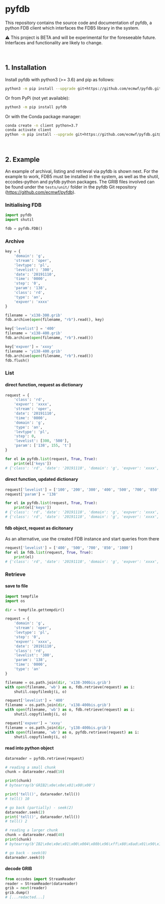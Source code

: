 # pyfdb

This repository contains the source code and documentation of pyfdb, a python FDB client which interfaces the FDB5 library in the system.

:warning: This project is BETA and will be experimental for the foreseeable future. Interfaces and functionality are likely to change.

&nbsp;
## 1. Installation

Install pyfdb with python3 (>= 3.6) and pip as follows:
```bash
python3 -m pip install --upgrade git+https://github.com/ecmwf/pyfdb.git@master
```

Or from PyPi (not yet available):
```bash
python3 -m pip install pyfdb
```

Or with the Conda package manager:
```bash
conda create -n client python=3.7
conda activate client
python -m pip install --upgrade git+https://github.com/ecmwf/pyfdb.git@master
```

&nbsp;
## 2. Example

An example of archival, listing and retrieval via pyfdb is shown next. For the example to work, FDB5 must be installed in the system, as well as the shutil, eccodes-python and pyfdb python packages. The GRIB files involved can be found under the `tests/unit/` folder in the pyfdb Git repository (https://github.com/ecmwf/pyfdb).

### Initialising FDB
```python
import pyfdb
import shutil

fdb = pyfdb.FDB()
```

### Archive
```python
key = {
    'domain': 'g',
    'stream': 'oper',
    'levtype': 'pl',
    'levelist': '300',
    'date': '20191110',
    'time': '0000',
    'step': '0',
    'param': '138',
    'class': 'rd',
    'type': 'an',
    'expver': 'xxxx'
}

filename = 'x138-300.grib'
fdb.archive(open(filename, "rb").read(), key)

key['levelist'] = '400'
filename = 'x138-400.grib'
fdb.archive(open(filename, "rb").read())

key['expver'] = 'xxxy'
filename = 'y138-400.grib'
fdb.archive(open(filename, "rb").read())
fdb.flush()
```

### List

#### direct function, request as dictionary
```python
request = {
    'class': 'rd',
    'expver': 'xxxx',
    'stream': 'oper',
    'date': '20191110',
    'time': '0000',
    'domain': 'g',
    'type': 'an',
    'levtype': 'pl',
    'step': 0,
    'levelist': [300, '500'],
    'param': ['138', 155, 't']
}

for el in pyfdb.list(request, True, True):
    print(el['keys'])
# {'class': 'rd', 'date': '20191110', 'domain': 'g', 'expver': 'xxxx', 'stream': 'oper', 'time': '0000', 'levtype': 'pl', 'type': 'an', 'levelist': '300', 'param': '138', 'step': '0'}
```

#### direct function, updated dictionary
```python
request['levelist'] = ['100', '200', '300', '400', '500', '700', '850', '1000']
request['param'] = '138'

for el in pyfdb.list(request, True, True):
    print(el['keys'])
# {'class': 'rd', 'date': '20191110', 'domain': 'g', 'expver': 'xxxx', 'stream': 'oper', 'time': '0000', 'levtype': 'pl', 'type': 'an', 'levelist': '300', 'param': '138', 'step': '0'}
# {'class': 'rd', 'date': '20191110', 'domain': 'g', 'expver': 'xxxx', 'stream': 'oper', 'time': '0000', 'levtype': 'pl', 'type': 'an', 'levelist': '400', 'param': '138', 'step': '0'}
```

#### fdb object, request as dicitonary
As an alternative, use the created FDB instance and start queries from there
```python
request['levelist'] = ['400', '500', '700', '850', '1000']
for el in fdb.list(request, True, True):
    print(el)
# {'class': 'rd', 'date': '20191110', 'domain': 'g', 'expver': 'xxxx', 'stream': 'oper', 'time': '0000', 'levtype': 'pl', 'type': 'an', 'levelist': '400', 'param': '138', 'step': '0'}
```

### Retrieve

#### save to file
```python
import tempfile
import os

dir = tempfile.gettempdir()

request = {
    'domain': 'g',
    'stream': 'oper',
    'levtype': 'pl',
    'step': '0',
    'expver': 'xxxx',
    'date': '20191110',
    'class': 'rd',
    'levelist': '300',
    'param': '138',
    'time': '0000',
    'type': 'an'
}

filename = os.path.join(dir, 'x138-300bis.grib')
with open(filename, 'wb') as o, fdb.retrieve(request) as i:
    shutil.copyfileobj(i, o)

request['levelist'] = '400'
filename = os.path.join(dir, 'x138-400bis.grib')
with open(filename, 'wb') as o, fdb.retrieve(request) as i:
    shutil.copyfileobj(i, o)

request['expver'] = 'xxxy'
filename = os.path.join(dir, 'y138-400bis.grib')
with open(filename, 'wb') as o, pyfdb.retrieve(request) as i:
    shutil.copyfileobj(i, o)
```

#### read into python object
```python
datareader = pyfdb.retrieve(request)

# reading a small chunk
chunk = datareader.read(10)

print(chunk)
# bytearray(b'GRIB2\x0e\x0e\x01\x00\x00')

print('tell()', datareader.tell())
# tell() 10

# go back (partially) - seek(2)
datareader.seek(2)
print('tell()', datareader.tell())
# tell() 2

# reading a larger chunk
chunk = datareader.read(40)
print(chunk)
# bytearray(b'IB2\x0e\x0e\x01\x00\x004\x80b\x96\xff\x80\x8ad\x01\x90\x13\x0b\n\x00\x00\x01\x00\x00\x00\x00\x00\x00\x15\x00\x00\x00\x00\x00\x00\x00\x00\x00')

# go back - seek(0)
datareader.seek(0)
```

#### decode GRIB
```python
from eccodes import StreamReader
reader = StreamReader(datareader)
grib = next(reader)
grib.dump()
# [...redacted...]
```
